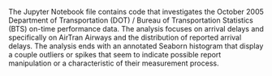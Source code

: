 The Jupyter Notebook file contains code that investigates the October 2005 Department of Transportation (DOT) / Bureau of Transportation Statistics (BTS) on-time performance data. The analysis focuses on arrival delays and specifically on AirTran Airways and the distribution of reported arrival delays. The analysis ends with an annotated Seaborn histogram that display a couple outliers or spikes that seem to indicate possible report manipulation or a characteristic of their measurement process.  
